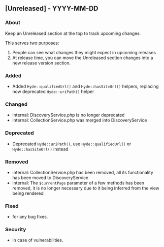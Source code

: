 ## [Unreleased] - YYYY-MM-DD

### About

Keep an Unreleased section at the top to track upcoming changes.

This serves two purposes:

1. People can see what changes they might expect in upcoming releases
2. At release time, you can move the Unreleased section changes into a new release version section.

### Added
- Added `Hyde::qualifiedUrl()` and `Hyde::hasSiteUrl()` helpers, replacing now deprecated `Hyde::uriPath()` helper

### Changed
- internal: DiscoveryService.php is no longer deprecated
- internal: CollectionService.php was merged into DiscoveryService

### Deprecated
- Deprecated `Hyde::uriPath()`, use `Hyde::qualifiedUrl()` or `Hyde::hasSiteUrl()` instead

### Removed
- internal: CollectionService.php has been removed, all its functionality has been moved to DiscoveryService
- internal: The `$currentPage` parameter of a few methods has been removed, it is no longer necessary due to it being inferred from the view being rendered

### Fixed
- for any bug fixes.

### Security
- in case of vulnerabilities.
